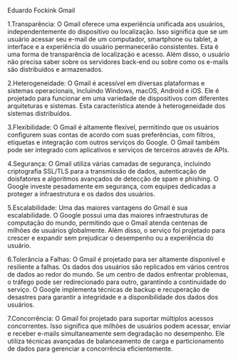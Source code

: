 Eduardo Fockink
Gmail

1.Transparência:
O Gmail oferece uma experiência unificada aos usuários, independentemente do dispositivo ou localização.
Isso significa que se um usuário acessar seu e-mail de um computador, smartphone ou tablet, a interface e
a experiência do usuário permanecerão consistentes. Esta é uma forma de transparência de localização e acesso.
Além disso, o usuário não precisa saber sobre os servidores back-end ou sobre como os e-mails são distribuídos e armazenados.

2.Heterogeneidade:
O Gmail é acessível em diversas plataformas e sistemas operacionais, incluindo Windows, macOS, Android e iOS.
Ele é projetado para funcionar em uma variedade de dispositivos com diferentes arquiteturas e sistemas.
Esta característica atende à heterogeneidade dos sistemas distribuídos.

3.Flexibilidade:
O Gmail é altamente flexível, permitindo que os usuários configurem suas contas de acordo com suas preferências, com filtros,
etiquetas e integração com outros serviços do Google. O Gmail também pode ser integrado com aplicativos e serviços de terceiros através de APIs.

4.Segurança:
O Gmail utiliza várias camadas de segurança, incluindo criptografia SSL/TLS para a transmissão de dados, autenticação de doisfatores e
algoritmos avançados de detecção de spam e phishing. O Google investe pesadamente em segurança, com equipes dedicadas a proteger a infraestrutura e os dados dos usuários.

5.Escalabilidade:
Uma das maiores vantagens do Gmail é sua escalabilidade. O Google possui uma das maiores infraestruturas de computação do mundo,
permitindo que o Gmail atenda centenas de milhões de usuários globalmente. Além disso, o serviço foi projetado para crescer e
expandir sem prejudicar o desempenho ou a experiência do usuário.

6.Tolerância a Falhas:
O Gmail é projetado para ser altamente disponível e resiliente a falhas. Os dados dos usuários são replicados em vários centros de dados
ao redor do mundo. Se um centro de dados enfrentar problemas, o tráfego pode ser redirecionado para outro, garantindo a continuidade do serviço.
O Google implementa técnicas de backup e recuperação de desastres para garantir a integridade e a disponibilidade dos dados dos usuários.

7.Concorrência:
O Gmail foi projetado para suportar múltiplos acessos concorrentes. Isso significa que milhões de usuários podem acessar, enviar e receber e-mails
simultaneamente sem degradação no desempenho. Ele utiliza técnicas avançadas de balanceamento de carga e particionamento de dados para gerenciar a concorrência eficientemente.